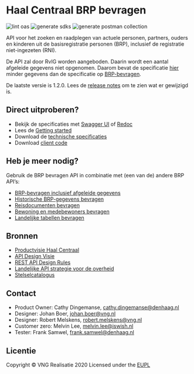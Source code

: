 # Haal Centraal BRP bevragen

![lint oas](https://github.com/VNG-Realisatie/Haal-Centraal-BRP-bevragen-RvIG/workflows/lint-oas/badge.svg)
![generate sdks](https://github.com/VNG-Realisatie/Haal-Centraal-BRP-bevragen-RvIG/workflows/generate-sdks/badge.svg)
![generate postman collection](https://github.com/VNG-Realisatie/Haal-Centraal-BRP-bevragen-RvIG/workflows/generate-postman-collection/badge.svg)

API voor het zoeken en raadplegen van actuele personen, partners, ouders en kinderen uit de basisregistratie personen (BRP), inclusief de registratie niet-ingezeten (RNI).

De API zal door RvIG worden aangeboden. Daarin wordt een aantal afgeleide gegevens niet opgenomen. Daarom bevat de specificatie [hier](https://github.com/VNG-Realisatie/Haal-Centraal-BRP-Bevragen-RvIG/blob/master/specificatie/genereervariant/openapi.yaml) minder gegevens dan de specificatie op [BRP-bevragen](https://github.com/VNG-Realisatie/Haal-Centraal-BRP-bevragen/blob/master/specificatie/genereervariant/openapi.yaml).

De laatste versie is 1.2.0. Lees de [release notes](https://vng-realisatie.github.io/Haal-Centraal-BRP-bevragen-RvIG/releasenotes.html) om te zien wat er gewijzigd is.

## Direct uitproberen?
* Bekijk de specificaties met [Swagger UI](https://vng-realisatie.github.io/Haal-Centraal-BRP-bevragen-RvIG/swagger-ui) of [Redoc](https://vng-realisatie.github.io/Haal-Centraal-BRP-bevragen-RvIG/redoc)
* Lees de [Getting started](https://vng-realisatie.github.io/Haal-Centraal-BRP-bevragen-RvIG/getting-started)
* Download de [technische specificaties](https://github.com/VNG-Realisatie/Haal-Centraal-BRP-bevragen-RvIG/blob/master/specificatie/genereervariant/openapi.yaml)
* Download [client code](https://github.com/VNG-Realisatie/Haal-Centraal-BRP-bevragen-RvIG/tree/master/code)

## Heb je meer nodig?
Gebruik de BRP bevragen API in combinatie met (een van de) andere BRP API’s:

* [BRP-bevragen inclusief afgeleide gegevens](https://vng-realisatie.github.io/Haal-Centraal-BRP-bevragen)
* [Historische BRP-gegevens bevragen](https://vng-realisatie.github.io/Haal-Centraal-BRP-historie-bevragen)
* [Reisdocumenten bevragen](https://vng-realisatie.github.io/Haal-Centraal-Reisdocumenten-bevragen)
* [Bewoning en medebewoners bevragen](https://vng-realisatie.github.io/Haal-Centraal-BRP-bewoning)
* [Landelijke tabellen bevragen](https://vng-realisatie.github.io/Haal-Centraal-BRP-tabellen-bevragen)

## Bronnen

* [Productvisie Haal Centraal](https://vng-realisatie.github.io/Haal-Centraal)
* [API Design Visie](https://github.com/Geonovum/KP-APIs/tree/master/Werkgroep%20Design%20Visie)
* [REST API Design Rules](https://docs.geostandaarden.nl/api/API-Designrules/)
* [Landelijke API strategie voor de overheid](https://geonovum.github.io/KP-APIs/)
* [Stelselcatalogus](https://www.stelselcatalogus.nl/registraties/BRP/)

## Contact

* Product Owner: Cathy Dingemanse, [cathy.dingemanse@denhaag.nl](mailto:cathy.dingemanse@denhaag.nl)
* Designer: Johan Boer, [johan.boer@vng.nl](mailto:johan.boer@vng.nl)
* Designer: Robert Melskens, [robert.melskens@vng.nl](mailto:robert.melskens@vng.nl)
* Customer zero: Melvin Lee, [melvin.lee@iswish.nl](mailto:melvin.lee@iswish.nl)
* Tester: Frank Samwel, [frank.samwel@denhaag.nl](mailto:frank.samwel@denhaag.nl)

## Licentie

Copyright &copy; VNG Realisatie 2020
Licensed under the [EUPL](https://github.com/VNG-Realisatie/Haal-Centraal-BRP-bevragen-RvIG/blob/master/LICENCE.md)

